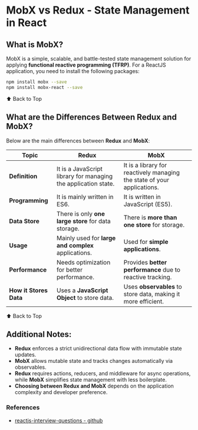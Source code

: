 # MobX vs Redux - State Management in React

## What is MobX?
MobX is a simple, scalable, and battle-tested state management solution for applying **functional reactive programming
(TFRP)**. For a ReactJS application, you need to install the following packages:

```sh
npm install mobx --save
npm install mobx-react --save
```

⬆ Back to Top

## What are the Differences Between Redux and MobX?
Below are the main differences between **Redux** and **MobX**:

| **Topic**              | **Redux**                                                      | **MobX**                                                                |
|------------------------|----------------------------------------------------------------|-------------------------------------------------------------------------|
| **Definition**         | It is a JavaScript library for managing the application state. | It is a library for reactively managing the state of your applications. |
| **Programming**        | It is mainly written in ES6.                                   | It is written in JavaScript (ES5).                                      |
| **Data Store**         | There is only **one large store** for data storage.            | There is **more than one store** for storage.                           |
| **Usage**              | Mainly used for **large and complex** applications.            | Used for **simple applications**.                                       |
| **Performance**        | Needs optimization for better performance.                     | Provides **better performance** due to reactive tracking.               |
| **How it Stores Data** | Uses a **JavaScript Object** to store data.                    | Uses **observables** to store data, making it more efficient.           |

⬆ Back to Top

## Additional Notes:
- **Redux** enforces a strict unidirectional data flow with immutable state updates.
- **MobX** allows mutable state and tracks changes automatically via observables.
- **Redux** requires actions, reducers, and middleware for async operations, while **MobX** simplifies state management with less boilerplate.
- **Choosing between Redux and MobX** depends on the application complexity and developer preference.


### References
* [reactjs-interview-questions - github](www.github.com/sudheerj/reactjs-interview-questions)